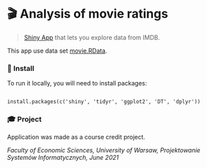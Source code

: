 # 🎬 Analysis of movie ratings
> [Shiny App](https://aleksandrajedrych.shinyapps.io/modelR/) that lets you explore data from IMDB.

This app use data set [movie.RData](https://stat.duke.edu/~mc301/data/movies.Rdata). 

### 🔧 Install
To run it locally, you will need to install packages:

<code>
install.packages(c('shiny', 'tidyr', 'ggplot2', 'DT', 'dplyr'))
</code>

### 🎓 Project
Application was made as a course credit project.

*Faculty of Economic Sciences, University of Warsaw,
Projektowanie Systemów Informatycznych, June 2021* 
